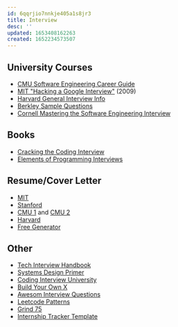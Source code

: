 ```yaml
---
id: 6qqrjio7nnkje405a1s8jr3
title: Interview
desc: ''
updated: 1653408162263
created: 1652234573507
---
```


## University Courses

- [CMU Software Engineering Career Guide](/assets/compsci/software-engineering-cmusv-career-guide.pdf)
- [MIT "Hacking a Google Interview"](http://courses.csail.mit.edu/iap/interview/materials.php) (2009)
- [Harvard General Interview Info](/assets/compsci/interviewing_harvard.pdf)
- [Berkley Sample Questions](https://www.ocf.berkeley.edu/~marsy/resources/interviews/CSInterviewQuestions.pdf)
- [Cornell Mastering the Software Engineering Interview](https://www.cs.cornell.edu/~xanda/interviews.html)
  
## Books

- [Cracking the Coding Interview](/assets/compsci/Cracking_Code_Interview.pdf)
- [Elements of Programming Interviews](/assets/compsci/EPI_2016.pdf)

## Resume/Cover Letter

- [MIT](https://capd.mit.edu/channels/make-a-resume-cover-letter-cv/)
- [Stanford](https://beam.stanford.edu/engineeringse3/online-resources/developing-your-resume)
- [CMU 1](https://www.cmu.edu/career/resource-library/resumes-and-cover-letters/index.html) and [CMU 2](https://www.cmu.edu/career/documents/resources-by-college/scs-graduate-resume-guide-2020.pdf)
- [Harvard](https://www.gsd.harvard.edu/career/career-services-students/resume-tips/)
- [Free Generator](https://latexresu.me/)

## Other

- [Tech Interview Handbook](https://www.techinterviewhandbook.org/)
- [Systems Design Primer](https://github.com/donnemartin/system-design-primer)
- [Coding Interview University](https://github.com/jwasham/coding-interview-university)
- [Build Your Own X](https://github.com/codecrafters-io/build-your-own-x)
- [Awesom Interview Questions](https://github.com/DopplerHQ/awesome-interview-questions)
- [Leetcode Patterns](https://github.com/seanprashad/leetcode-patterns)
- [Grind 75](https://www.techinterviewhandbook.org/grind75)
- [Internship Tracker Template](https://docs.google.com/spreadsheets/d/1BXJFwu9a7TDwqVCMPMzDW4FsZCytiAwNdSXAy2Iqlic/edit?usp=sharing)